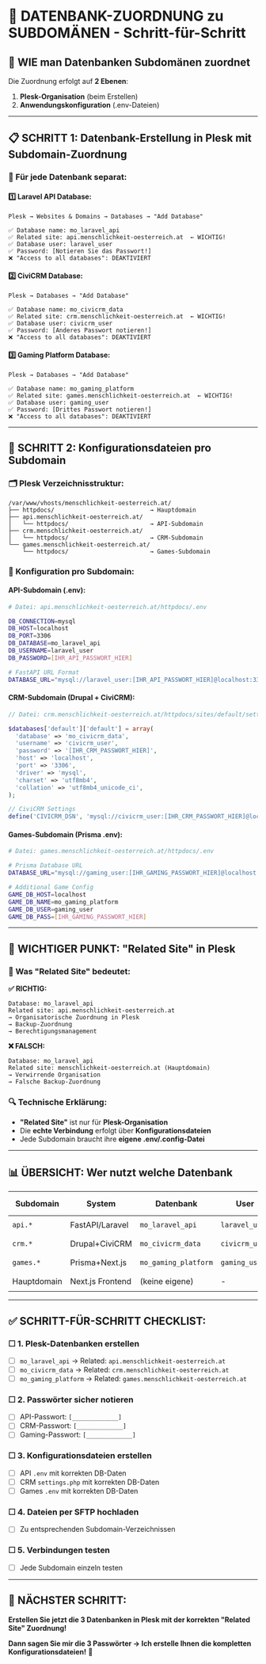 # 🔗 DATENBANK-ZUORDNUNG zu SUBDOMÄNEN - Schritt-für-Schritt

## 🎯 **WIE man Datenbanken Subdomänen zuordnet**

Die Zuordnung erfolgt auf **2 Ebenen**:

1. **Plesk-Organisation** (beim Erstellen)
2. **Anwendungskonfiguration** (.env-Dateien)

---

## 📋 **SCHRITT 1: Datenbank-Erstellung in Plesk mit Subdomain-Zuordnung**

### **🔧 Für jede Datenbank separat:**

#### **1️⃣ Laravel API Database:**

```
Plesk → Websites & Domains → Databases → "Add Database"

✅ Database name: mo_laravel_api
✅ Related site: api.menschlichkeit-oesterreich.at  ← WICHTIG!
✅ Database user: laravel_user
✅ Password: [Notieren Sie das Passwort!]
❌ "Access to all databases": DEAKTIVIERT
```

#### **2️⃣ CiviCRM Database:**

```
Plesk → Databases → "Add Database"

✅ Database name: mo_civicrm_data
✅ Related site: crm.menschlichkeit-oesterreich.at  ← WICHTIG!
✅ Database user: civicrm_user
✅ Password: [Anderes Passwort notieren!]
❌ "Access to all databases": DEAKTIVIERT
```

#### **3️⃣ Gaming Platform Database:**

```
Plesk → Databases → "Add Database"

✅ Database name: mo_gaming_platform
✅ Related site: games.menschlichkeit-oesterreich.at  ← WICHTIG!
✅ Database user: gaming_user
✅ Password: [Drittes Passwort notieren!]
❌ "Access to all databases": DEAKTIVIERT
```

---

## 📂 **SCHRITT 2: Konfigurationsdateien pro Subdomain**

### **🗂️ Plesk Verzeichnisstruktur:**

```
/var/www/vhosts/menschlichkeit-oesterreich.at/
├── httpdocs/                           → Hauptdomain
├── api.menschlichkeit-oesterreich.at/
│   └── httpdocs/                       → API-Subdomain
├── crm.menschlichkeit-oesterreich.at/
│   └── httpdocs/                       → CRM-Subdomain
└── games.menschlichkeit-oesterreich.at/
    └── httpdocs/                       → Games-Subdomain
```

### **🔧 Konfiguration pro Subdomain:**

#### **API-Subdomain (.env):**

```bash
# Datei: api.menschlichkeit-oesterreich.at/httpdocs/.env

DB_CONNECTION=mysql
DB_HOST=localhost
DB_PORT=3306
DB_DATABASE=mo_laravel_api
DB_USERNAME=laravel_user
DB_PASSWORD=[IHR_API_PASSWORT_HIER]

# FastAPI URL Format
DATABASE_URL="mysql://laravel_user:[IHR_API_PASSWORT_HIER]@localhost:3306/mo_laravel_api"
```

#### **CRM-Subdomain (Drupal + CiviCRM):**

```php
// Datei: crm.menschlichkeit-oesterreich.at/httpdocs/sites/default/settings.php

$databases['default']['default'] = array(
  'database' => 'mo_civicrm_data',
  'username' => 'civicrm_user',
  'password' => '[IHR_CRM_PASSWORT_HIER]',
  'host' => 'localhost',
  'port' => '3306',
  'driver' => 'mysql',
  'charset' => 'utf8mb4',
  'collation' => 'utf8mb4_unicode_ci',
);

// CiviCRM Settings
define('CIVICRM_DSN', 'mysql://civicrm_user:[IHR_CRM_PASSWORT_HIER]@localhost:3306/mo_civicrm_data');
```

#### **Games-Subdomain (Prisma .env):**

```bash
# Datei: games.menschlichkeit-oesterreich.at/httpdocs/.env

# Prisma Database URL
DATABASE_URL="mysql://gaming_user:[IHR_GAMING_PASSWORT_HIER]@localhost:3306/mo_gaming_platform"

# Additional Game Config
GAME_DB_HOST=localhost
GAME_DB_NAME=mo_gaming_platform
GAME_DB_USER=gaming_user
GAME_DB_PASS=[IHR_GAMING_PASSWORT_HIER]
```

---

## 🎯 **WICHTIGER PUNKT: "Related Site" in Plesk**

### **📍 Was "Related Site" bedeutet:**

**✅ RICHTIG:**

```
Database: mo_laravel_api
Related site: api.menschlichkeit-oesterreich.at
→ Organisatorische Zuordnung in Plesk
→ Backup-Zuordnung
→ Berechtigungsmanagement
```

**❌ FALSCH:**

```
Database: mo_laravel_api
Related site: menschlichkeit-oesterreich.at (Hauptdomain)
→ Verwirrende Organisation
→ Falsche Backup-Zuordnung
```

### **🔍 Technische Erklärung:**

- **"Related Site"** ist nur für **Plesk-Organisation**
- Die **echte Verbindung** erfolgt über **Konfigurationsdateien**
- Jede Subdomain braucht ihre **eigene .env/.config-Datei**

---

## 📊 **ÜBERSICHT: Wer nutzt welche Datenbank**

| Subdomain   | System           | Datenbank            | User           | Config-Datei   | Related Site                          |
| ----------- | ---------------- | -------------------- | -------------- | -------------- | ------------------------------------- |
| `api.*`     | FastAPI/Laravel  | `mo_laravel_api`     | `laravel_user` | `.env`         | `api.menschlichkeit-oesterreich.at`   |
| `crm.*`     | Drupal+CiviCRM   | `mo_civicrm_data`    | `civicrm_user` | `settings.php` | `crm.menschlichkeit-oesterreich.at`   |
| `games.*`   | Prisma+Next.js   | `mo_gaming_platform` | `gaming_user`  | `.env`         | `games.menschlichkeit-oesterreich.at` |
| Hauptdomain | Next.js Frontend | (keine eigene)       | -              | API-Calls      | `menschlichkeit-oesterreich.at`       |

---

## ✅ **SCHRITT-FÜR-SCHRITT CHECKLIST:**

### **☐ 1. Plesk-Datenbanken erstellen**

- [ ] `mo_laravel_api` → Related: `api.menschlichkeit-oesterreich.at`
- [ ] `mo_civicrm_data` → Related: `crm.menschlichkeit-oesterreich.at`
- [ ] `mo_gaming_platform` → Related: `games.menschlichkeit-oesterreich.at`

### **☐ 2. Passwörter sicher notieren**

- [ ] API-Passwort: `[_____________]`
- [ ] CRM-Passwort: `[_____________]`
- [ ] Gaming-Passwort: `[_____________]`

### **☐ 3. Konfigurationsdateien erstellen**

- [ ] API `.env` mit korrekten DB-Daten
- [ ] CRM `settings.php` mit korrekten DB-Daten
- [ ] Games `.env` mit korrekten DB-Daten

### **☐ 4. Dateien per SFTP hochladen**

- [ ] Zu entsprechenden Subdomain-Verzeichnissen

### **☐ 5. Verbindungen testen**

- [ ] Jede Subdomain einzeln testen

---

## 🚀 **NÄCHSTER SCHRITT:**

**Erstellen Sie jetzt die 3 Datenbanken in Plesk mit der korrekten "Related Site" Zuordnung!**

**Dann sagen Sie mir die 3 Passwörter → Ich erstelle Ihnen die kompletten Konfigurationsdateien!** 🎯
